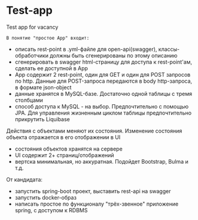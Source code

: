 # Test-app
Test app for vacancy

    В понятие "простое App" входит:
 - описать rest-point в .yml-файле для open-api(swagger), классы-обработчики должны быть сгенерированы по этому описанию
 - сгенерировать в swagger html-страницу для доступа к rest-point'ам, сделать ее доступной в App
 - App содержит 2 rest-point, один для GET и один для POST запросов по http. Данные для POST-запроса передаются в body http-запроса, в формате json-object
 - данные хранятся в MySQL-базе. Достаточно одной таблицы с тремя столбцами
 - способ доступа к MySQL - на выбор. Предпочтительно с помощью JPA. Для управления жизненным циклом таблицы предпочтительно прикрутить Liquibase

 Действия с объектами меняют их состояния. Изменение состояния объекта отражается в его отображении в UI
 - состояния объектов хранятся на сервере
 - UI содержит 2+ страниц/отображений
 - вертска минимальная, но аккуратная. Подойдет Bootstrap, Bulma и т.д.

От кандидата:
- запустить spring-boot проект, выставить rest-api на swagger
- запустить docker-образ
- написать простое по функционалу "трёх-звенное" приложение spring, с доступом к RDBMS